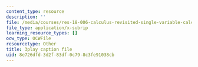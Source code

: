 ```yaml
---
content_type: resource
description: ''
file: /media/courses/res-18-006-calculus-revisited-single-variable-calculus-fall-2010/8e726dfd3d2f83df0c798c3fe91038cb_MNhkoylpyNA.srt
file_type: application/x-subrip
learning_resource_types: []
ocw_type: OCWFile
resourcetype: Other
title: 3play caption file
uid: 8e726dfd-3d2f-83df-0c79-8c3fe91038cb
---
```

